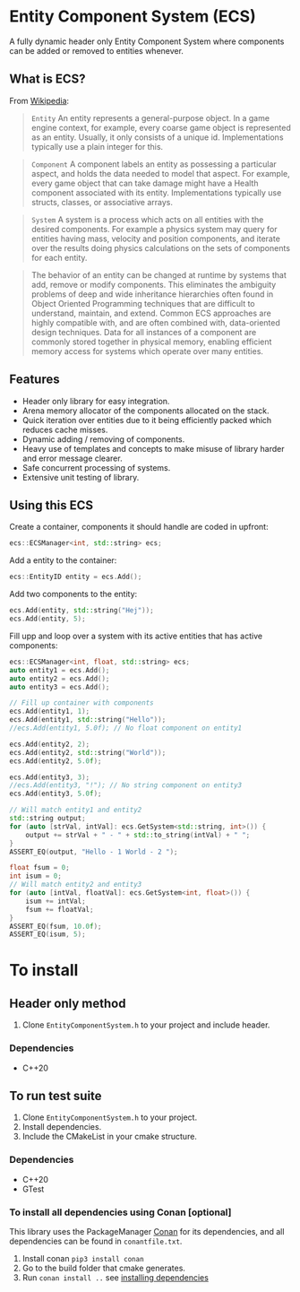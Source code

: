 # Entity Component System (ECS)
A fully dynamic header only Entity Component System where components can be added or removed to entities whenever.

## What is ECS?

From [Wikipedia](https://en.wikipedia.org/wiki/Entity_component_system):

>`Entity` An entity represents a general-purpose object. In a game engine context, for example, every coarse game object is represented as an entity. Usually, it only consists of a unique id. Implementations typically use a plain integer for this.

>`Component` A component labels an entity as possessing a particular aspect, and holds the data needed to model that aspect. For example, every game object that can take damage might have a Health component associated with its entity. Implementations typically use structs, classes, or associative arrays.

>`System` A system is a process which acts on all entities with the desired components. For example a physics system may query for entities having mass, velocity and position components, and iterate over the results doing physics calculations on the sets of components for each entity.

>The behavior of an entity can be changed at runtime by systems that add, remove or modify components. This eliminates the ambiguity problems of deep and wide inheritance hierarchies often found in Object Oriented Programming techniques that are difficult to understand, maintain, and extend. Common ECS approaches are highly compatible with, and are often combined with, data-oriented design techniques. Data for all instances of a component are commonly stored together in physical memory, enabling efficient memory access for systems which operate over many entities.

## Features
- Header only library for easy integration.
- Arena memory allocator of the components allocated on the stack.
- Quick iteration over entities due to it being efficiently packed which reduces cache misses.
- Dynamic adding / removing of components.
- Heavy use of templates and concepts to make misuse of library harder and error message clearer.
- Safe concurrent processing of systems.
- Extensive unit testing of library.

## Using this ECS
Create a container, components it should handle are coded in upfront:
```c++
ecs::ECSManager<int, std::string> ecs;
```

Add a entity to the container:
```c++
ecs::EntityID entity = ecs.Add();
```

Add two components to the entity:
```c++
ecs.Add(entity, std::string("Hej"));
ecs.Add(entity, 5);
```

Fill upp and loop over a system with its active entities that has active components:
```c++
ecs::ECSManager<int, float, std::string> ecs;
auto entity1 = ecs.Add();
auto entity2 = ecs.Add();
auto entity3 = ecs.Add();

// Fill up container with components
ecs.Add(entity1, 1);
ecs.Add(entity1, std::string("Hello"));
//ecs.Add(entity1, 5.0f); // No float component on entity1

ecs.Add(entity2, 2);
ecs.Add(entity2, std::string("World"));
ecs.Add(entity2, 5.0f);

ecs.Add(entity3, 3);
//ecs.Add(entity3, "!"); // No string component on entity3
ecs.Add(entity3, 5.0f);

// Will match entity1 and entity2
std::string output;
for (auto [strVal, intVal]: ecs.GetSystem<std::string, int>()) {
    output += strVal + " - " + std::to_string(intVal) + " ";
}
ASSERT_EQ(output, "Hello - 1 World - 2 ");

float fsum = 0;
int isum = 0;
// Will match entity2 and entity3
for (auto [intVal, floatVal]: ecs.GetSystem<int, float>()) {
    isum += intVal;
    fsum += floatVal;
}
ASSERT_EQ(fsum, 10.0f);
ASSERT_EQ(isum, 5);
```

# To install
## Header only method
1. Clone `EntityComponentSystem.h` to your project and include header.

### Dependencies
- C++20

## To run test suite
1. Clone `EntityComponentSystem.h` to your project.
2. Install dependencies.
3. Include the CMakeList in your cmake structure.

### Dependencies
- C++20
- GTest

### To install all dependencies using Conan [optional]
This library uses the PackageManager [Conan](https://conan.io) for its dependencies, and all dependencies can be found in `conantfile.txt`.
1. Install conan `pip3 install conan`
2. Go to the build folder that cmake generates.
3. Run `conan install ..` see [installing dependencies](https://docs.conan.io/en/1.7/using_packages/conanfile_txt.html)